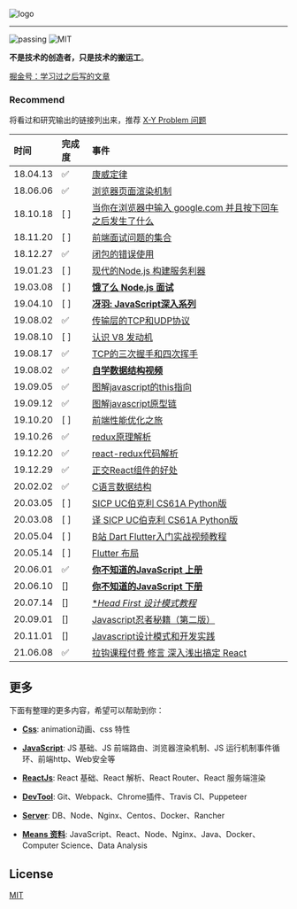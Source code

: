 <!--
 * @Author: HerryLo
 * @Date: 2021-02-20 11:20:59
 * @LastEditTime: 2021-02-20 18:25:49
 * @LastEditors: EastSummer
 * @Description: 
-->

![logo](https://didiheng.com/Img/record1.png)

---

![passing](https://img.shields.io/badge/build-passing-brightgreen.svg)
![MIT](https://img.shields.io/badge/License-MIT-brightgreen.svg)

**不是技术的创造者，只是技术的搬运工**。

[掘金号：学习过之后写的文章](https://juejin.im/user/5b3ec4e9e51d4519162e2779)

### Recommend

将看过和研究输出的链接列出来，推荐 [X-Y Problem 问题](https://coolshell.cn/articles/10804.html)

| 时间  | 完成度  |  事件 |
|:---|:--|:--|
|  18.04.13 | ✅ | [康威定律](./other/康威定律.md)|
|  18.06.06 | ✅ | [浏览器页面渲染机制](https://juejin.im/post/5ca0c0abe51d4553a942c17d) |
|  18.10.18 | [ ] | [当你在浏览器中输入 google.com 并且按下回车之后发生了什么](https://github.com/skyline75489/what-happens-when-zh_CN) |
|  18.11.20 | [ ] | [前端面试问题的集合](https://github.com/EastSummer/wheel_marking/blob/master/question.md) |
|  18.12.27 | ✅ | [闭包的错误使用](https://didiheng.com/front/2018-12-27.html) |
|  19.01.23 | [ ] | [现代的Node.js 构建服务利器](https://i5ting.github.io/modern-nodejs/)|
|  19.03.08 | [ ] | [**饿了么 Node.js 面试**](https://github.com/ElemeFE/node-interview/tree/master/sections/zh-cn)|[ ]|
|  19.04.10 | [ ] | [**冴羽: JavaScript深入系列**](https://github.com/mqyqingfeng/Blog) |
|  19.08.02 | ✅ | [传输层的TCP和UDP协议](https://github.com/AttemptWeb/Record/issues/6)|
|  19.08.10 | [ ] | [认识 V8 发动机](https://zhuanlan.zhihu.com/p/27628685)|
|  19.08.17 | ✅ | [TCP的三次握手和四次挥手](https://github.com/AttemptWeb/Record/issues/10) |
|  19.08.02 | ✅ | [**自学数据结构视频**](https://www.bilibili.com/video/av12907870/?p=12)|
|  19.09.05 | ✅ | [图解javascript的this指向](https://github.com/AttemptWeb/Record/issues/12) |
|  19.09.12 | ✅ | [图解javascript原型链](https://github.com/AttemptWeb/Record/issues/11) |
|  19.10.20 | [ ] | [前端性能优化之旅](https://alienzhou.github.io/fe-performance-journey/) |
|  19.10.26 | ✅ | [redux原理解析](https://github.com/AttemptWeb/Record/issues/15) |    
|  19.12.20 | ✅ | [react-redux代码解析](https://github.com/AttemptWeb/Record/issues/20) |    
|  19.12.29 | ✅ | [正交React组件的好处](https://didiheng.com/front/2019-12-29.html) |
|  20.02.02 | ✅ | [C语言数据结构](https://github.com/HerryLo/CStruct) |
|  20.03.05 | [ ] | [SICP UC伯克利 CS61A Python版](http://composingprograms.com/)|
|  20.03.08 | [ ] | [译 SICP UC伯克利 CS61A Python版](https://github.com/wizardforcel/sicp-py-zh)|
|  20.05.04 | [ ] | [B站 Dart Flutter入门实战视频教程](https://www.bilibili.com/video/BV1S4411E7LY/?p=01) |
|  20.05.14 | [ ] | [Flutter 布局](https://flutter.dev/docs/development/ui/layout) |
|  20.06.01 | ✅ | [**你不知道的JavaScript 上册**](https://github.com/getify/You-Dont-Know-JS/tree/1ed-zh-CN) |
|  20.06.10 | [] | [**你不知道的JavaScript 下册**](https://github.com/getify/You-Dont-Know-JS/tree/1ed-zh-CN) |
|  20.07.14 | [] | [**Head First 设计模式教程*](https://www.bilibili.com/video/BV13t411e7XT?p=11) |
|  20.09.01 | [] | [Javascript忍者秘籍（第二版）](https://book.douban.com/subject/30143702/) |
|  20.11.01 | [] | [Javascript设计模式和开发实践](https://book.douban.com/subject/26382780/) |
|  21.06.08 | ✅ | [拉钩课程付费 修言 深入浅出搞定 React](https://kaiwu.lagou.com/course/courseInfo.htm?courseId=510&sid=20-h5Url-0&lgec_type=website&lgec_sign=86228E00A960E2EB44DCA4027393428B&buyFrom=2&pageId=1pz4#/sale) |

## 更多

下面有整理的更多内容，希望可以帮助到你：

* [**Css**](https://github.com/AttemptWeb/Record/tree/master/css): animation动画、css 特性

* [**JavaScript**](https://github.com/AttemptWeb/Record/tree/master/js): JS 基础、JS 前端路由、浏览器渲染机制、JS 运行机制事件循环、前端http、Web安全等

* [**ReactJs**](https://github.com/AttemptWeb/Record/tree/master/frame): React 基础、React 解析、React Router、React 服务端渲染

* [**DevTool**](./other/devTool/readme.md): Git、Webpack、Chrome插件、Travis CI、Puppeteer

* [**Server**](./server/readme.md): DB、Node、Nginx、Centos、Docker、Rancher

* [**Means 资料**](https://github.com/AttemptWeb/Record/tree/master/other/learn): JavaScript、React、Node、Nginx、Java、Docker、Computer Science、Data Analysis

## License
[MIT](https://github.com/HerryLo/Record/blob/master/LICENSE)
